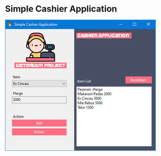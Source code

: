 # Simple Cashier Application

![alt text](https://raw.githubusercontent.com/sylvestersz/Simple_Cashier_Application/master/Screenshot.jpg)

